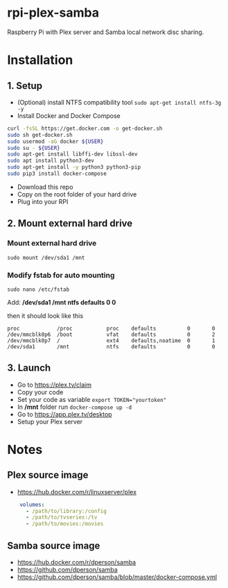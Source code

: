 # rpi-plex-samba
Raspberry Pi with Plex server and Samba local network disc sharing.

# Installation
## 1. Setup
* (Optional) install NTFS compatibility tool `sudo apt-get install ntfs-3g -y`
* Install Docker and Docker Compose
```bash
curl -fsSL https://get.docker.com -o get-docker.sh
sudo sh get-docker.sh
sudo usermod -aG docker ${USER}
sudo su - ${USER}
sudo apt-get install libffi-dev libssl-dev
sudo apt install python3-dev
sudo apt-get install -y python3 python3-pip
sudo pip3 install docker-compose
```
* Download this repo
* Copy on the root folder of your hard drive
* Plug into your RPI

## 2. Mount external hard drive
### Mount external hard drive
`sudo mount /dev/sda1 /mnt`

### Modify fstab for auto mounting
`sudo nano /etc/fstab`

Add:
**/dev/sda1       /mnt            ntfs    defaults          0       0**

then it should look like this

```
proc            /proc           proc    defaults          0       0
/dev/mmcblk0p6  /boot           vfat    defaults          0       2
/dev/mmcblk0p7  /               ext4    defaults,noatime  0       1
/dev/sda1       /mnt            ntfs    defaults          0       0
```

## 3. Launch
* Go to https://plex.tv/claim
* Copy your code
* Set your code as variable `export TOKEN="yourtoken"`
* In **/mnt** folder run `docker-compose up -d`
* Go to https://app.plex.tv/desktop
* Setup your Plex server

# Notes
## Plex source image
* https://hub.docker.com/r/linuxserver/plex
```yml
    volumes:
      - /path/to/library:/config
      - /path/to/tvseries:/tv
      - /path/to/movies:/movies
```
## Samba source image
* https://hub.docker.com/r/dperson/samba
* https://github.com/dperson/samba
* https://github.com/dperson/samba/blob/master/docker-compose.yml